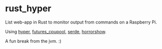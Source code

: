 # rust_hyper

List web-app in Rust to monitor output from commands on a Raspberry Pi.  

Using [hyper](https://crates.io/crates/hyper), [futures_cpupool](https://crates.io/crates/futures-cpupool), [serde](https://crates.io/crates/serde), [horrorshow](https://crates.io/crates/horrorshow).

A fun break from the jvm. :)
